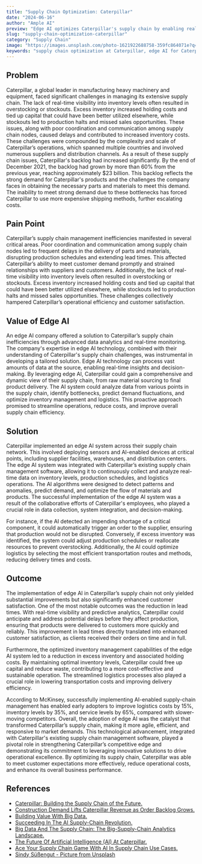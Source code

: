 ```yaml
---
title: "Supply Chain Optimization: Caterpillar"
date: "2024-06-16"
author: "Ample AI"
preview: "Edge AI optimizes Caterpillar's supply chain by enabling real-time monitoring and predictive analytics, crucial for reducing costs and improving efficiency. Deploying this technology ensures agile and responsive supply chain management, enhancing Caterpillar's competitive edge."
slug: "supply-chain-optimization-caterpillar"
category: "Supply Chain"
image: "https://images.unsplash.com/photo-1621922688758-359fc864071e?q=80&w=2940&auto=format&fit=crop&ixlib=rb-4.0.3&ixid=M3wxMjA3fDB8MHxwaG90by1wYWdlfHx8fGVufDB8fHx8fA%3D%3D"
keywords: "supply chain optimization at Caterpillar, edge AI for Caterpillar, real-time supply chain monitoring, enhancing supply chain efficiency, Caterpillar's supply chain management, AI-driven supply chain analytics, reducing supply chain costs with AI"
---
```


## Problem
Caterpillar, a global leader in manufacturing heavy machinery and equipment, faced significant challenges in managing its extensive supply chain. The lack of real-time visibility into inventory levels often resulted in overstocking or stockouts. Excess inventory increased holding costs and tied up capital that could have been better utilized elsewhere, while stockouts led to production halts and missed sales opportunities. These issues, along with poor coordination and communication among supply chain nodes, caused delays and contributed to increased inventory costs. These challenges were compounded by the complexity and scale of Caterpillar’s operations, which spanned multiple countries and involved numerous suppliers and distribution channels. As a result of these supply chain issues, Caterpillar's backlog had increased significantly. By the end of December 2021, the backlog had grown by more than 60% from the previous year, reaching approximately $23 billion. This backlog reflects the strong demand for Caterpillar's products and the challenges the company faces in obtaining the necessary parts and materials to meet this demand. The inability to meet strong demand due to these bottlenecks has forced Caterpillar to use more expensive shipping methods, further escalating costs.

## Pain Point
Caterpillar’s supply chain management inefficiencies manifested in several critical areas. Poor coordination and communication among supply chain nodes led to frequent delays in the delivery of parts and materials, disrupting production schedules and extending lead times. This affected Caterpillar’s ability to meet customer demand promptly and strained relationships with suppliers and customers. Additionally, the lack of real-time visibility into inventory levels often resulted in overstocking or stockouts. Excess inventory increased holding costs and tied up capital that could have been better utilized elsewhere, while stockouts led to production halts and missed sales opportunities. These challenges collectively hampered Caterpillar’s operational efficiency and customer satisfaction.

## Value of Edge AI
An edge AI company offered a solution to Caterpillar’s supply chain inefficiencies through advanced data analytics and real-time monitoring. The company's expertise in edge AI technology, combined with their understanding of Caterpillar's supply chain challenges, was instrumental in developing a tailored solution. Edge AI technology can process vast amounts of data at the source, enabling real-time insights and decision-making. By leveraging edge AI, Caterpillar could gain a comprehensive and dynamic view of their supply chain, from raw material sourcing to final product delivery. The AI system could analyze data from various points in the supply chain, identify bottlenecks, predict demand fluctuations, and optimize inventory management and logistics. This proactive approach promised to streamline operations, reduce costs, and improve overall supply chain efficiency.

## Solution
Caterpillar implemented an edge AI system across their supply chain network. This involved deploying sensors and AI-enabled devices at critical points, including supplier facilities, warehouses, and distribution centers. The edge AI system was integrated with Caterpillar’s existing supply chain management software, allowing it to continuously collect and analyze real-time data on inventory levels, production schedules, and logistics operations. The AI algorithms were designed to detect patterns and anomalies, predict demand, and optimize the flow of materials and products. The successful implementation of the edge AI system was a result of the collaborative efforts of Caterpillar's employees, who played a crucial role in data collection, system integration, and decision-making.

For instance, if the AI detected an impending shortage of a critical component, it could automatically trigger an order to the supplier, ensuring that production would not be disrupted. Conversely, if excess inventory was identified, the system could adjust production schedules or reallocate resources to prevent overstocking. Additionally, the AI could optimize logistics by selecting the most efficient transportation routes and methods, reducing delivery times and costs.

## Outcome
The implementation of edge AI in Caterpillar’s supply chain not only yielded substantial improvements but also significantly enhanced customer satisfaction. One of the most notable outcomes was the reduction in lead times. With real-time visibility and predictive analytics, Caterpillar could anticipate and address potential delays before they affect production, ensuring that products were delivered to customers more quickly and reliably. This improvement in lead times directly translated into enhanced customer satisfaction, as clients received their orders on time and in full.

Furthermore, the optimized inventory management capabilities of the edge AI system led to a reduction in excess inventory and associated holding costs. By maintaining optimal inventory levels, Caterpillar could free up capital and reduce waste, contributing to a more cost-effective and sustainable operation. The streamlined logistics processes also played a crucial role in lowering transportation costs and improving delivery efficiency.

According to McKinsey, successfully implementing AI-enabled supply-chain management has enabled early adopters to improve logistics costs by 15%, inventory levels by 35%, and service levels by 65%, compared with slower-moving competitors. Overall, the adoption of edge AI was the catalyst that transformed Caterpillar’s supply chain, making it more agile, efficient, and responsive to market demands. This technological advancement, integrated with Caterpillar's existing supply chain management software, played a pivotal role in strengthening Caterpillar’s competitive edge and demonstrating its commitment to leveraging innovative solutions to drive operational excellence. By optimizing its supply chain, Caterpillar was able to meet customer expectations more effectively, reduce operational costs, and enhance its overall business performance.

## References

- [Caterpillar: Building the Supply Chain of the Future.](https://d3.harvard.edu/platform-rctom/submission/caterpillar-building-the-supply-chain-of-the-future/)
- [Construction Demand Lifts Caterpillar Revenue as Order Backlog Grows.](https://www.wsj.com/articles/construction-demand-lifts-caterpillar-profit-as-order-backlog-grows-11643376185?mod=hp_lista_pos4)
- [Building Value With Big Data.](https://www.caterpillar.com/en/news/caterpillarNews/2022/ar-big-data.html)
- [Succeeding In The AI Supply-Chain Revolution.](https://www.mckinsey.com/industries/metals-and-mining/our-insights/succeeding-in-the-ai-supply-chain-revolution)
- [Big Data And The Supply Chain: The Big-Supply-Chain Analytics Landscape.](https://www.mckinsey.com/capabilities/operations/our-insights/big-data-and-the-supply-chain-the-big-supply-chain-analytics-landscape-part-1)
- [The Future Of Artificial Intelligence (AI) At Caterpillar.](https://www.caterpillar.com/en/news/caterpillarNews/2024/future-of-ai-at-caterpillar.html)
- [Ace Your Supply Chain Game With AI In Supply Chain Use Cases.](https://blog.gramener.com/supply-chain-ai-use-cases/)
- [Sindy Süßengut - Picture from Unsplash](https://unsplash.com/photos/yellow-and-black-heavy-equipment-yo5M9vCzBcM?utm_content=creditCopyText&utm_medium=referral&utm_source=unsplash)

